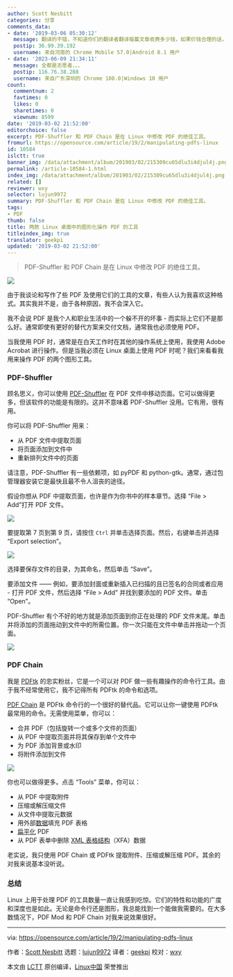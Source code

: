 ```yaml
---
author: Scott Nesbitt
categories: 分享
comments_data:
- date: '2019-03-06 05:30:12'
  message: 翻译的不错，不知道你们的翻译者翻译每篇文章收费多少钱，如果价钱合理的话，我也想请你们的翻译者帮忙给我工作。
  postip: 36.99.39.192
  username: 来自河南的 Chrome Mobile 57.0|Android 8.1 用户
- date: '2023-06-09 21:34:11'
  message: 全都是志愿者，，，
  postip: 116.76.38.208
  username: 来自广东深圳的 Chrome 108.0|Windows 10 用户
count:
  commentnum: 2
  favtimes: 0
  likes: 0
  sharetimes: 0
  viewnum: 8599
date: '2019-03-02 21:52:00'
editorchoice: false
excerpt: PDF-Shuffler 和 PDF Chain 是在 Linux 中修改 PDF 的绝佳工具。
fromurl: https://opensource.com/article/19/2/manipulating-pdfs-linux
id: 10584
islctt: true
banner_img: /data/attachment/album/201903/02/215309cu65dlu3i4djul4j.png
permalink: /article-10584-1.html
index_img: /data/attachment/album/201903/02/215309cu65dlu3i4djul4j.png.thumb.jpg
related: []
reviewer: wxy
selector: lujun9972
summary: PDF-Shuffler 和 PDF Chain 是在 Linux 中修改 PDF 的绝佳工具。
tags:
- PDF
thumb: false
title: 两款 Linux 桌面中的图形化操作 PDF 的工具
titleindex_img: true
translator: geekpi
updated: '2019-03-02 21:52:00'
---
```



> 
> PDF-Shuffler 和 PDF Chain 是在 Linux 中修改 PDF 的绝佳工具。
> 
> 
> 


![](/data/attachment/album/201903/02/215309cu65dlu3i4djul4j.png)


由于我谈论和写作了些 PDF 及使用它们的工具的文章，有些人认为我喜欢这种格式。其实我并不是，由于各种原因，我不会深入它。


我不会说 PDF 是我个人和职业生活中的一个躲不开的坏事 - 而实际上它们不是那么好。通常即使有更好的替代方案来交付文档，通常我也必须使用 PDF。


当我使用 PDF 时，通常是在白天工作时在其他的操作系统上使用，我使用 Adobe Acrobat 进行操作。但是当我必须在 Linux 桌面上使用 PDF 时呢？我们来看看我用来操作 PDF 的两个图形工具。


### PDF-Shuffler


顾名思义，你可以使用 [PDF-Shuffler](https://savannah.nongnu.org/projects/pdfshuffler/) 在 PDF 文件中移动页面。它可以做得更多，但该软件的功能是有限的。这并不意味着 PDF-Shuffler 没用。它有用，很有用。


你可以将 PDF-Shuffler 用来：


* 从 PDF 文件中提取页面
* 将页面添加到文件中
* 重新排列文件中的页面


请注意，PDF-Shuffler 有一些依赖项，如 pyPDF 和 python-gtk。通常，通过包管理器安装它是最快且最不令人沮丧的途径。


假设你想从 PDF 中提取页面，也许是作为你书中的样本章节。选择 “File > Add”打开 PDF 文件。


![](/data/attachment/album/201903/02/215319kvdft6g35ooff2ud.png)


要提取第 7 页到第 9 页，请按住 `Ctrl` 并单击选择页面。然后，右键单击并选择 “Export selection”。


![](/data/attachment/album/201903/02/215333qrp5rrzu2mvy3z5t.png)


选择要保存文件的目录，为其命名，然后单击 “Save”。


要添加文件 —— 例如，要添加封面或重新插入已扫描的且已签名的合同或者应用 - 打开 PDF 文件，然后选择 “File > Add” 并找到要添加的 PDF 文件。单击 “Open”。


PDF-Shuffler 有个不好的地方就是添加页面到你正在处理的 PDF 文件末尾。单击并将添加的页面拖动到文件中的所需位置。你一次只能在文件中单击并拖动一个页面。


![](/data/attachment/album/201903/02/215346qqv1id11wy141mey.png)


### PDF Chain


我是 [PDFtk](https://en.wikipedia.org/wiki/PDFtk) 的忠实粉丝，它是一个可以对 PDF 做一些有趣操作的命令行工具。由于我不经常使用它，我不记得所有 PDFtk 的命令和选项。


[PDF Chain](http://pdfchain.sourceforge.net/) 是 PDFtk 命令行的一个很好的替代品。它可以让你一键使用 PDFtk 最常用的命令。无需使用菜单，你可以：


* 合并 PDF（包括旋转一个或多个文件的页面）
* 从 PDF 中提取页面并将其保存到单个文件中
* 为 PDF 添加背景或水印
* 将附件添加到文件


![](/data/attachment/album/201903/02/215349t0d8pdap1c8a8ivq.png)


你也可以做得更多。点击 “Tools” 菜单，你可以：


* 从 PDF 中提取附件
* 压缩或解压缩文件
* 从文件中提取元数据
* 用外部[数据](http://www.verypdf.com/pdfform/fdf.htm)填充 PDF 表格
* [扁平化](http://pdf-tips-tricks.blogspot.com/2009/03/flattening-pdf-layers.html) PDF
* 从 PDF 表单中删除 [XML 表格结构](http://en.wikipedia.org/wiki/XFA)（XFA）数据


老实说，我只使用 PDF Chain 或 PDFtk 提取附件、压缩或解压缩 PDF。其余的对我来说基本没听说。


### 总结


Linux 上用于处理 PDF 的工具数量一直让我感到吃惊。它们的特性和功能的广度和深度也是如此。无论是命令行还是图形，我总能找到一个能做我需要的。在大多数情况下，PDF Mod 和 PDF Chain 对我来说效果很好。




---


via: <https://opensource.com/article/19/2/manipulating-pdfs-linux>


作者：[Scott Nesbitt](https://opensource.com/users/scottnesbitt) 选题：[lujun9972](https://github.com/lujun9972) 译者：[geekpi](https://github.com/geekpi) 校对：[wxy](https://github.com/wxy)


本文由 [LCTT](https://github.com/LCTT/TranslateProject) 原创编译，[Linux中国](https://linux.cn/) 荣誉推出